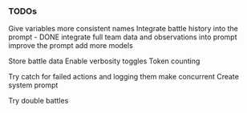 ### TODOs

Give variables more consistent names
Integrate battle history into the prompt - DONE
integrate full team data and observations into prompt
improve the prompt
add more models

Store battle data
Enable verbosity toggles
Token counting

Try catch for failed actions and logging them
make concurrent
Create system prompt

Try double battles
